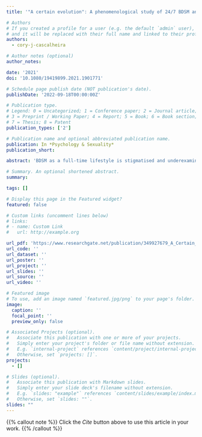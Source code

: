 ```yaml
---
title: '"A certain evolution": A phenomenological study of 24/7 BDSM and negotiating consent'

# Authors
# If you created a profile for a user (e.g. the default `admin` user), write the username (folder name) here
# and it will be replaced with their full name and linked to their profile.
authors:
  - cory-j-cascalheira

# Author notes (optional)
author_notes:

date: '2021'
doi: '10.1080/19419899.2021.1901771'

# Schedule page publish date (NOT publication's date).
publishDate: '2022-09-18T00:00:00Z'

# Publication type.
# Legend: 0 = Uncategorized; 1 = Conference paper; 2 = Journal article;
# 3 = Preprint / Working Paper; 4 = Report; 5 = Book; 6 = Book section;
# 7 = Thesis; 8 = Patent
publication_types: ['2']

# Publication name and optional abbreviated publication name.
publication: In *Psychology & Sexuality*
publication_short:

abstract: 'BDSM as a full-time lifestyle is stigmatised and underexamined as a phenomenon. Previous studies have investigated 24/7 sadomasochism (SM), 24/7 dominance and submission (D/s), or total power exchange (TPE), yet 24/7 BDSM remains under researched. Using a social constructionist and sexual diversity framework, we used insider knowledge to recruit four participants: a female slave/masochist, a male sadist, a female submissive, and a male dominant/protector. Interpretative phenomenological analysis revealed four superordinate and 10 subordinate themes: routes towards the fundamentals (sexually explicit resources, kink-related experiences), full-on lifestyle (self-in-role, flexible rules, shades of play, polyamory), dynamic consent (honesty, contextual communication), and practicalities (challenges, benefits). Our findings suggested that 24/7 BDSM is a socially constructed, consensual, full-time adherence to kink-related roles and behaviours untethered to time-limited scenes, woven into other life domains, and operating as an umbrella term to encompass other perpetual power dynamics. The themes contribute to the debate of kink as a sexual identity or serious leisure. We concluded that the centrality of self-in-role coupled with leisure features support 24/7 BDSM as an erotic lifestyle. Implications for sexual diversity, sex education, clinical guidelines, and social justice are discussed.'

# Summary. An optional shortened abstract.
summary:

tags: []

# Display this page in the Featured widget?
featured: false

# Custom links (uncomment lines below)
# links:
# - name: Custom Link
#   url: http://example.org

url_pdf: 'https://www.researchgate.net/publication/349927679_A_Certain_Evolution_A_Phenomenological_study_of_247_BDSM_and_Negotiating_Consent'
url_code: ''
url_dataset: ''
url_poster: ''
url_project: ''
url_slides: ''
url_source: ''
url_video: ''

# Featured image
# To use, add an image named `featured.jpg/png` to your page's folder.
image:
  caption: ''
  focal_point: ''
  preview_only: false

# Associated Projects (optional).
#   Associate this publication with one or more of your projects.
#   Simply enter your project's folder or file name without extension.
#   E.g. `internal-project` references `content/project/internal-project/index.md`.
#   Otherwise, set `projects: []`.
projects:
  - []

# Slides (optional).
#   Associate this publication with Markdown slides.
#   Simply enter your slide deck's filename without extension.
#   E.g. `slides: "example"` references `content/slides/example/index.md`.
#   Otherwise, set `slides: ""`.
slides: ""
---
```


{{% callout note %}}
Click the _Cite_ button above to use this article in your work.
{{% /callout %}}
